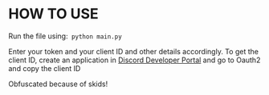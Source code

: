 # HOW TO USE

Run the file using:```
python main.py```

Enter your token and your client ID and other details accordingly.
To get the client ID, create an application in [Discord Developer Portal](https://discord.com/developers/applications) and go to Oauth2 and copy the client ID

Obfuscated because of skids!
